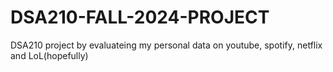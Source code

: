 # DSA210-FALL-2024-PROJECT
DSA210 project by evaluateing my personal data on youtube, spotify, netflix and LoL(hopefully)
